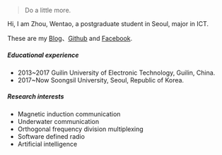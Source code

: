 

> Do a little more.


Hi, I am Zhou, Wentao, a postgraduate student in Seoul, major in ICT.

These are my [Blog](https://wentaozhou.cn)、[Github](http://github.com/zhouwt612) and [Facebook](https://www.facebook.com/zhouwentao612).

##### Educational experience
- 2013~2017 Guilin University of Electronic Technology, Guilin, China.
- 2017~Now  Soongsil University, Seoul, Republic of Korea.


##### Research interests

- Magnetic induction communication
- Underwater communication
- Orthogonal frequency division multiplexing
- Software defined radio
- Artificial intelligence
